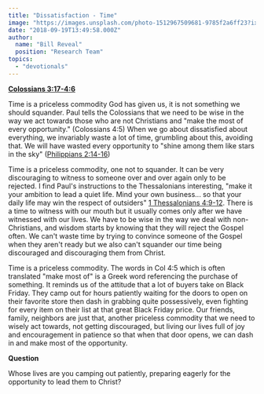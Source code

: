 ```yaml
---
title: "Dissatisfaction - Time"
image: "https://images.unsplash.com/photo-1512967509681-9785f2a6ff23?ixlib=rb-0.3.5&q=85&fm=jpg&crop=entropy&cs=srgb&ixid=eyJhcHBfaWQiOjk2NjF9&s=e339d54ddd5f418f9bcf1f2233e87229"
date: "2018-09-19T13:49:58.000Z"
author:
  name: "Bill Reveal"
  position: "Research Team"
topics:
  - "devotionals"
---
```

**[Colossians 3:17-4:6]( https://www.biblegateway.com/passage/?search=Colossians3:17-4:6)**

Time is a priceless commodity God has given us, it is not something we should squander. Paul tells the Colossians that we need to be wise in the way we act towards those who are not Christians and "make the most of every opportunity." (Colossians 4:5) When we go about dissatisfied about everything, we invariably waste a lot of time, grumbling about this, avoiding that. We will have wasted every opportunity to "shine among them like stars in the sky" ([Philippians 2:14-16](https://www.biblegateway.com/passage/?search=Philippians2:14-16))

Time is a priceless commodity, one not to squander. It can be very discouraging to witness to someone over and over again only to be rejected. I find Paul's instructions to the Thessalonians interesting, "make it your ambition to lead a quiet life. Mind your own business... so that your daily life may win the respect of outsiders" [1 Thessalonians 4:9-12]( https://www.biblegateway.com/passage/?search=1Thessalonians4:9-12). There is a time to witness with our mouth but it usually comes only after we have witnessed with our lives. We have to be wise in the way we deal with non-Christians, and wisdom starts by knowing that they will reject the Gospel often. We can't waste time by trying to convince someone of the Gospel when they aren't ready but we also can't squander our time being discouraged and discouraging them from Christ.

Time is a priceless commodity. The words in Col 4:5 which is often translated "make most of" is a Greek word referencing the purchase of something. It reminds us of the attitude that a lot of buyers take on Black Friday. They camp out for hours patiently waiting for the doors to open on their favorite store then dash in grabbing quite possessively, even fighting for every item on their list at that great Black Friday price. Our friends, family, neighbors are just that, another priceless commodity that we need to wisely act towards, not getting discouraged, but living our lives full of joy and encouragement in patience so that when that door opens, we can dash in and make most of the opportunity.

**Question**

Whose lives are you camping out patiently, preparing eagerly for the opportunity to lead them to Christ?